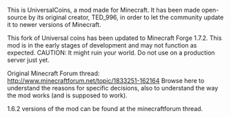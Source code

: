 This is UniversalCoins, a mod made for Minecraft. It has been made open-source by its original creator, TED_996, in order to let the community update it to newer versions of Minecraft. 

This fork of Universal coins has been updated to Minecraft Forge 1.7.2. This mod is in the early stages of development and may not function as expected. CAUTION: It might ruin your world. Do not use on a production server just yet.

Original Minecraft Forum thread: http://www.minecraftforum.net/topic/1833251-162164 Browse here to understand the reasons for specific decisions, also to understand the way the mod works (and is supposed to work).

1.6.2 versions of the mod can be found at the minecraftforum thread.

